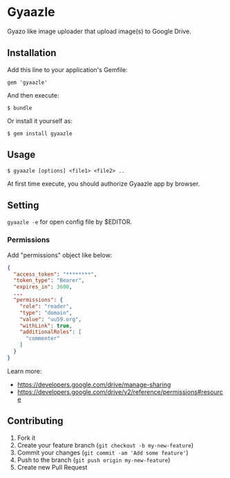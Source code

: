 # Gyaazle

Gyazo like image uploader that upload image(s) to Google Drive.

## Installation

Add this line to your application's Gemfile:

    gem 'gyaazle'

And then execute:

    $ bundle

Or install it yourself as:

    $ gem install gyaazle

## Usage

    $ gyaazle [options] <file1> <file2> ..

At first time execute, you should authorize Gyaazle app by browser.

## Setting

`gyaazle -e` for open config file by $EDITOR.

### Permissions

Add "permissions" object like below:

```json
{
  "access_token": "********",
  "token_type": "Bearer",
  "expires_in": 3600,
  ...
  "permissions": {
    "role": "reader",
    "type": "domain",
    "value": "uu59.org",
    "withLink": true,
    "additionalRoles": [
      "commenter"
    ]
  }
}
```

Learn more:

* <https://developers.google.com/drive/manage-sharing>
* <https://developers.google.com/drive/v2/reference/permissions#resource>

## Contributing

1. Fork it
2. Create your feature branch (`git checkout -b my-new-feature`)
3. Commit your changes (`git commit -am 'Add some feature'`)
4. Push to the branch (`git push origin my-new-feature`)
5. Create new Pull Request
